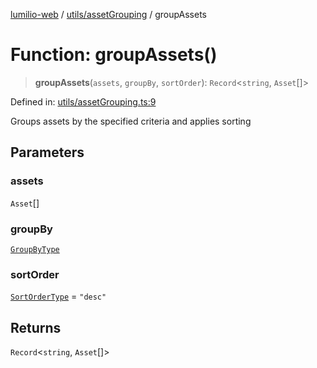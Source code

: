 [lumilio-web](../../../modules.md) / [utils/assetGrouping](../index.md) / groupAssets

# Function: groupAssets()

> **groupAssets**(`assets`, `groupBy`, `sortOrder`): `Record`\<`string`, `Asset`[]\>

Defined in: [utils/assetGrouping.ts:9](https://github.com/EdwinZhanCN/Lumilio-Photos/blob/1644752835268dce152ae5a6ed8e77af6920f217/web/src/utils/assetGrouping.ts#L9)

Groups assets by the specified criteria and applies sorting

## Parameters

### assets

`Asset`[]

### groupBy

[`GroupByType`](../../../hooks/page-hooks/useAssetsPageState/type-aliases/GroupByType.md)

### sortOrder

[`SortOrderType`](../../../hooks/page-hooks/useAssetsPageState/type-aliases/SortOrderType.md) = `"desc"`

## Returns

`Record`\<`string`, `Asset`[]\>
